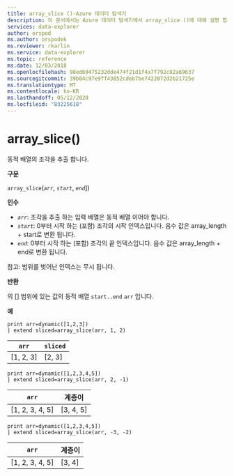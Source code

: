 ```yaml
---
title: array_slice ()-Azure 데이터 탐색기
description: 이 문서에서는 Azure 데이터 탐색기에서 array_slice ()에 대해 설명 합니다.
services: data-explorer
author: orspod
ms.author: orspodek
ms.reviewer: rkarlin
ms.service: data-explorer
ms.topic: reference
ms.date: 12/03/2018
ms.openlocfilehash: 98ed69475232dde474f21d1f4a7f792c82a69637
ms.sourcegitcommit: 39b04c97e9ff43052cdeb7be7422072d2b21725e
ms.translationtype: MT
ms.contentlocale: ko-KR
ms.lasthandoff: 05/12/2020
ms.locfileid: "83225618"
---
```

# <a name="array_slice"></a>array_slice()

동적 배열의 조각을 추출 합니다.

**구문**

`array_slice`(*`arr`*, *`start`*, *`end`*])

**인수**

* *`arr`*: 조각을 추출 하는 입력 배열은 동적 배열 이어야 합니다.
* *`start`*: 0부터 시작 하는 (포함) 조각의 시작 인덱스입니다. 음수 값은 array_length + start로 변환 됩니다.
* *`end`*: 0부터 시작 하는 (포함) 조각의 끝 인덱스입니다. 음수 값은 array_length + end로 변환 됩니다.

참고: 범위를 벗어난 인덱스는 무시 됩니다.

**반환**

의 [] 범위에 있는 값의 동적 배열 `start..end` `arr` 입니다.

**예**

<!-- csl: https://help.kusto.windows.net:443/Samples -->
```kusto
print arr=dynamic([1,2,3]) 
| extend sliced=array_slice(arr, 1, 2)
```
|`arr`|`sliced`|
|---|---|
|[1, 2, 3]|[2, 3]|

<!-- csl: https://help.kusto.windows.net:443/Samples -->
```kusto
print arr=dynamic([1,2,3,4,5]) 
| extend sliced=array_slice(arr, 2, -1)
```
|`arr`|계층이|
|---|---|
|[1, 2, 3, 4, 5]|[3, 4, 5]|

<!-- csl: https://help.kusto.windows.net:443/Samples -->
```kusto
print arr=dynamic([1,2,3,4,5]) 
| extend sliced=array_slice(arr, -3, -2)
```
|`arr`|계층이|
|---|---|
|[1, 2, 3, 4, 5]|[3, 4]|
